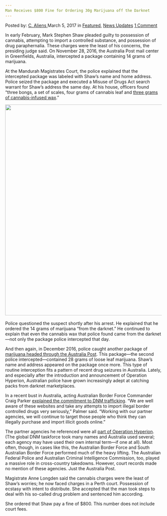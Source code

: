 ```yaml
---
Man Receives $800 Fine for Ordering 30g Marijuana off the Darknet
---
```

<article class="post-listing post-18444 post type-post status-publish format-standard has-post-thumbnail hentry 

<div class="post-inner">
<span>Posted by: <a href="https://www.deepdotweb.com/author/caliens/" title="">C. Aliens </a></span>
<span>March 5, 2017</span>
<span>in <a href="https://www.deepdotweb.com/category/deepdot-news/" rel="category tag">Featured</a>, <a href="https://www.deepdotweb.com/category/news-updates/" rel="category tag">News Updates</a></span>
<span><a href="https://www.deepdotweb.com/2017/03/05/man-receives-800-fine-for-ordering-30g-marijuana/#comments">1 Comment</a></span>


<p>In early February, Mark Stephen Shaw pleaded guilty to possession of cannabis, attempting to import a controlled substance, and possession of drug paraphernalia. These charges were the least of his concerns, the presiding judge said. On November 28, 2016, the Australia Post mail center in Greenfields, Australia, intercepted a package containing 14 grams of marijuana.</p>
<p>At the Mandurah Magistrates Court, the police explained that the intercepted package was labeled with Shaw’s name and home address. Police seized the package and executed a Misuse of Drugs Act search warrant for Shaw&#8217;s address the same day. At his house, officers found “three bongs, a set of scales, four grams of cannabis leaf and <a href="http://www.mandurahmail.com.au/story/4468703/greenfields-man-cops-fine-for-dark-net-drugs-purchases/">three grams of cannabis-infused wax</a>.”</p>
<p><img class="wp-image-18449 aligncenter" src="/imgs/2017/02/word-image-39.jpeg" width="905" height="678" srcset="/imgs/2017/02/word-image-39.jpeg 1280w, /imgs/2017/02/word-image-39-300x225.jpeg 300w, /imgs/2017/02/word-image-39-1024x767.jpeg 1024w" sizes="(max-width: 905px) 100vw, 905px" /></p>
<p>Police questioned the suspect shortly after his arrest. He explained that he ordered the 14 grams of marijuana “from the darknet.” He continued to explain that even the cannabis wax that police found came from the darknet—not only the package police intercepted that day.</p>
<p>And then again, in December 2016, police caught another package of <a href="https://www.deepdotweb.com/2017/02/17/australian-border-force-busts-darknet-drug-buyer-importation-distribution/">marijuana headed through the Australia Post</a>. This package—the second police intercepted—contained 28 grams of loose leaf marijuana. Shaw’s name and address appeared on the package once more. This type of routine interception fits a pattern of recent drug seizures in Australia. Lately, and especially after the introduction and announcement of Operation Hyperion, Australian police have grown increasingly adept at catching packs from darknet marketplaces.</p>
<p>In a recent bust in Australia, acting Australian Border Force Commander Craig Parker <a href="https://www.deepdotweb.com/2017/02/17/australian-border-force-busts-darknet-drug-buyer-importation-distribution/">explained the commitment to DNM trafficking</a>. “We are well aware of these websites and take any attempts to import illegal border controlled drugs very seriously,” Palmer said. “Working with our partner agencies, we will continue to target those people who think they can illegally purchase and import illicit goods online.”</p>
<p>The partner agencies he referenced were all <a href="https://www.deepdotweb.com/2016/11/11/australia-arrests-four-global-darknet-investigation/">part of Operation Hyperion</a>. (The global DNM taskforce took many names and Australia used several; each agency may have used their own internal term—if one at all). Most often, though, in cases like this, the Australian Border Force and South Australian Border Force performed much of the heavy lifting. The Australian Federal Police and Australian Criminal Intelligence Commission, too, played a massive role in cross-country takedowns. However, court records made no mention of these agencies. Just the Australia Post.</p>
<p>Magistrate Anne Longden said the cannabis charges were the least of Shaw’s worries; he now faced charges in a Perth court. Possession of ecstasy with intent to distribute. She accepted that the man took steps to deal with his so-called drug problem and sentenced him according.</p>
<p>She ordered that Shaw pay a fine of $800. This number does not include court fees.</p>
</div>
<span style="display:none" class="updated">2017-03-05</span>
<div style="display:none" class="vcard author" itemprop="author" itemscope itemtype="http://schema.org/Person"><strong class="fn" itemprop="name"><a href="https://www.deepdotweb.com/author/caliens/" title="Posts by C. Aliens" rel="author">C. Aliens</a></strong></div>
</div>
</article>


